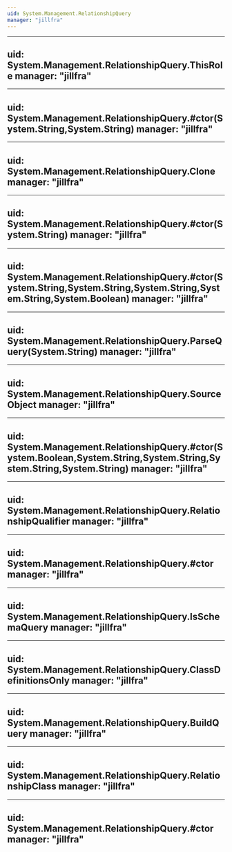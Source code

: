 ```yaml
---
uid: System.Management.RelationshipQuery
manager: "jillfra"
---
```


---
uid: System.Management.RelationshipQuery.ThisRole
manager: "jillfra"
---

---
uid: System.Management.RelationshipQuery.#ctor(System.String,System.String)
manager: "jillfra"
---

---
uid: System.Management.RelationshipQuery.Clone
manager: "jillfra"
---

---
uid: System.Management.RelationshipQuery.#ctor(System.String)
manager: "jillfra"
---

---
uid: System.Management.RelationshipQuery.#ctor(System.String,System.String,System.String,System.String,System.Boolean)
manager: "jillfra"
---

---
uid: System.Management.RelationshipQuery.ParseQuery(System.String)
manager: "jillfra"
---

---
uid: System.Management.RelationshipQuery.SourceObject
manager: "jillfra"
---

---
uid: System.Management.RelationshipQuery.#ctor(System.Boolean,System.String,System.String,System.String,System.String)
manager: "jillfra"
---

---
uid: System.Management.RelationshipQuery.RelationshipQualifier
manager: "jillfra"
---

---
uid: System.Management.RelationshipQuery.#ctor
manager: "jillfra"
---

---
uid: System.Management.RelationshipQuery.IsSchemaQuery
manager: "jillfra"
---

---
uid: System.Management.RelationshipQuery.ClassDefinitionsOnly
manager: "jillfra"
---

---
uid: System.Management.RelationshipQuery.BuildQuery
manager: "jillfra"
---

---
uid: System.Management.RelationshipQuery.RelationshipClass
manager: "jillfra"
---

---
uid: System.Management.RelationshipQuery.#ctor
manager: "jillfra"
---
